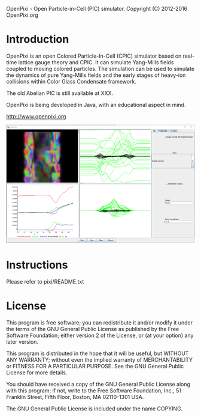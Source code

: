 OpenPixi - Open Particle-in-Cell (PIC) simulator.
Copyright (C) 2012-2016  OpenPixi.org

Introduction
============

OpenPixi is an open Colored Particle-In-Cell (CPIC) simulator based on real-time lattice
gauge theory and CPIC. It can simulate Yang-Mills fields coupled to moving colored particles.
The simulation can be used to simulate the dynamics of pure Yang-Mills fields and the early stages
of heavy-ion collisions within Color Glass Condensate framework.

The old Abelian PIC is still available at XXX.

OpenPixi is being developed in Java, with an educational aspect in mind.

  http://www.openpixi.org

![](screenshot_small.png?raw=true)

Instructions
============

Please refer to pixi/README.txt


License
=======

This program is free software; you can redistribute it and/or modify
it under the terms of the GNU General Public License as published by
the Free Software Foundation; either version 2 of the License, or
(at your option) any later version.

This program is distributed in the hope that it will be useful,
but WITHOUT ANY WARRANTY; without even the implied warranty of
MERCHANTABILITY or FITNESS FOR A PARTICULAR PURPOSE.  See the
GNU General Public License for more details.

You should have received a copy of the GNU General Public License along
with this program; if not, write to the Free Software Foundation, Inc.,
51 Franklin Street, Fifth Floor, Boston, MA 02110-1301 USA.

The GNU General Public License is included under the name COPYING.
